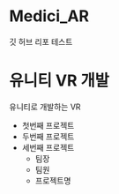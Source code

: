 # Medici_AR
깃 허브 리포 테스트

# 유니티 VR 개발

유니티로 개발하는 VR

- 첫번째 프로젝트
- 두번째 프로젝트
- 세번째 프로젝트
    - 팀장
    - 팀원
    - 프로젝트명